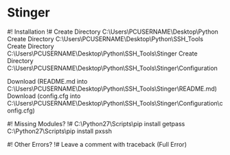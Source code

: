 # Stinger

#! Installation !#
Create Directory C:\Users\PCUSERNAME\Desktop\Python
Create Directory C:\Users\PCUSERNAME\Desktop\Python\SSH_Tools
Create Directory C:\Users\PCUSERNAME\Desktop\Python\SSH_Tools\Stinger
Create Directory C:\Users\PCUSERNAME\Desktop\Python\SSH_Tools\Stinger\Configuration

Download (README.md into C:\Users\PCUSERNAME\Desktop\Python\SSH_Tools\Stinger\README.md)
Download (config.cfg into C:\Users\PCUSERNAME\Desktop\Python\SSH_Tools\Stinger\Configuration\config.cfg)

#! Missing Modules? !#
C:\Python27\Scripts\pip install getpass
C:\Python27\Scripts\pip install pxssh

#! Other Errors? !#
Leave a comment with traceback (Full Error)

